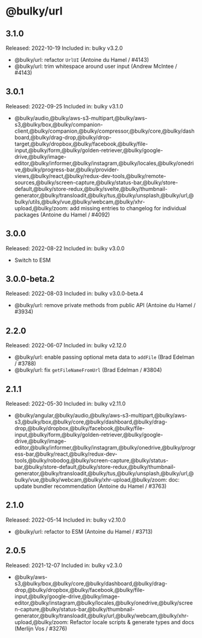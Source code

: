 # @bulky/url

## 3.1.0

Released: 2022-10-19
Included in: bulky v3.2.0

- @bulky/url: refactor `UrlUI` (Antoine du Hamel / #4143)
- @bulky/url: trim whitespace around user input (Andrew McIntee / #4143)

## 3.0.1

Released: 2022-09-25
Included in: bulky v3.1.0

- @bulky/audio,@bulky/aws-s3-multipart,@bulky/aws-s3,@bulky/box,@bulky/companion-client,@bulky/companion,@bulky/compressor,@bulky/core,@bulky/dashboard,@bulky/drag-drop,@bulky/drop-target,@bulky/dropbox,@bulky/facebook,@bulky/file-input,@bulky/form,@bulky/golden-retriever,@bulky/google-drive,@bulky/image-editor,@bulky/informer,@bulky/instagram,@bulky/locales,@bulky/onedrive,@bulky/progress-bar,@bulky/provider-views,@bulky/react,@bulky/redux-dev-tools,@bulky/remote-sources,@bulky/screen-capture,@bulky/status-bar,@bulky/store-default,@bulky/store-redux,@bulky/svelte,@bulky/thumbnail-generator,@bulky/transloadit,@bulky/tus,@bulky/unsplash,@bulky/url,@bulky/utils,@bulky/vue,@bulky/webcam,@bulky/xhr-upload,@bulky/zoom: add missing entries to changelog for individual packages (Antoine du Hamel / #4092)

## 3.0.0

Released: 2022-08-22
Included in: bulky v3.0.0

- Switch to ESM

## 3.0.0-beta.2

Released: 2022-08-03
Included in: bulky v3.0.0-beta.4

- @bulky/url: remove private methods from public API (Antoine du Hamel / #3934)

## 2.2.0

Released: 2022-06-07
Included in: bulky v2.12.0

- @bulky/url: enable passing optional meta data to `addFile` (Brad Edelman / #3788)
- @bulky/url: fix `getFileNameFromUrl` (Brad Edelman / #3804)

## 2.1.1

Released: 2022-05-30
Included in: bulky v2.11.0

- @bulky/angular,@bulky/audio,@bulky/aws-s3-multipart,@bulky/aws-s3,@bulky/box,@bulky/core,@bulky/dashboard,@bulky/drag-drop,@bulky/dropbox,@bulky/facebook,@bulky/file-input,@bulky/form,@bulky/golden-retriever,@bulky/google-drive,@bulky/image-editor,@bulky/informer,@bulky/instagram,@bulky/onedrive,@bulky/progress-bar,@bulky/react,@bulky/redux-dev-tools,@bulky/robodog,@bulky/screen-capture,@bulky/status-bar,@bulky/store-default,@bulky/store-redux,@bulky/thumbnail-generator,@bulky/transloadit,@bulky/tus,@bulky/unsplash,@bulky/url,@bulky/vue,@bulky/webcam,@bulky/xhr-upload,@bulky/zoom: doc: update bundler recommendation (Antoine du Hamel / #3763)

## 2.1.0

Released: 2022-05-14
Included in: bulky v2.10.0

- @bulky/url: refactor to ESM (Antoine du Hamel / #3713)

## 2.0.5

Released: 2021-12-07
Included in: bulky v2.3.0

- @bulky/aws-s3,@bulky/box,@bulky/core,@bulky/dashboard,@bulky/drag-drop,@bulky/dropbox,@bulky/facebook,@bulky/file-input,@bulky/google-drive,@bulky/image-editor,@bulky/instagram,@bulky/locales,@bulky/onedrive,@bulky/screen-capture,@bulky/status-bar,@bulky/thumbnail-generator,@bulky/transloadit,@bulky/url,@bulky/webcam,@bulky/xhr-upload,@bulky/zoom: Refactor locale scripts & generate types and docs (Merlijn Vos / #3276)

